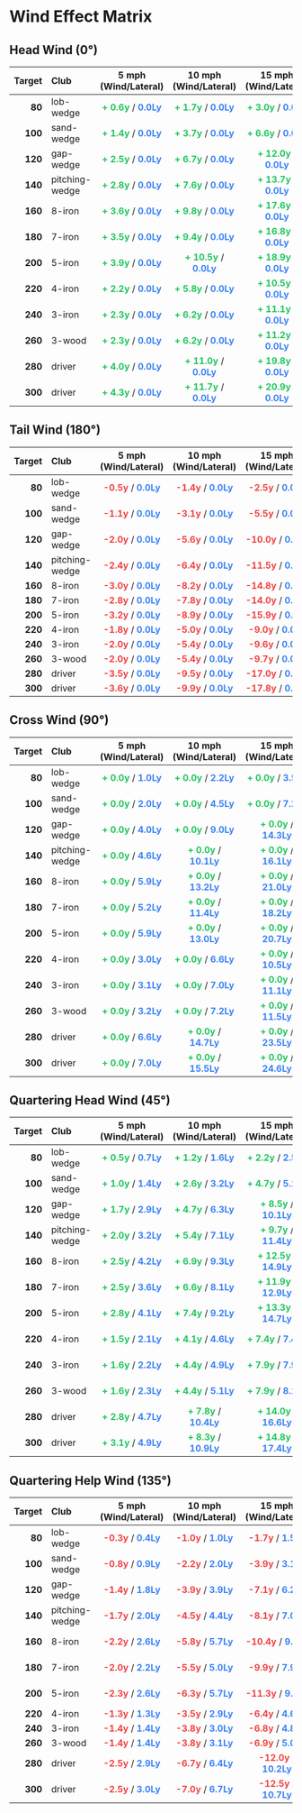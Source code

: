 # Wind Effect Matrix

## Head Wind (0°)

| Target | Club | 5 mph (Wind/Lateral) | 10 mph (Wind/Lateral) | 15 mph (Wind/Lateral) | 20 mph (Wind/Lateral) |
| ---: | :--- | :---: | :---: | :---: | :---: |
| **80** | lob-wedge | **<span style="color: #22c55e">+  0.6y</span>** / **<span style="color: #3b82f6"> 0.0Ly</span>** | **<span style="color: #22c55e">+  1.7y</span>** / **<span style="color: #3b82f6"> 0.0Ly</span>** | **<span style="color: #22c55e">+  3.0y</span>** / **<span style="color: #3b82f6"> 0.0Ly</span>** | **<span style="color: #22c55e">+  4.6y</span>** / **<span style="color: #3b82f6"> 0.0Ly</span>** |
| **100** | sand-wedge | **<span style="color: #22c55e">+  1.4y</span>** / **<span style="color: #3b82f6"> 0.0Ly</span>** | **<span style="color: #22c55e">+  3.7y</span>** / **<span style="color: #3b82f6"> 0.0Ly</span>** | **<span style="color: #22c55e">+  6.6y</span>** / **<span style="color: #3b82f6"> 0.0Ly</span>** | **<span style="color: #22c55e">+ 10.0y</span>** / **<span style="color: #3b82f6"> 0.0Ly</span>** |
| **120** | gap-wedge | **<span style="color: #22c55e">+  2.5y</span>** / **<span style="color: #3b82f6"> 0.0Ly</span>** | **<span style="color: #22c55e">+  6.7y</span>** / **<span style="color: #3b82f6"> 0.0Ly</span>** | **<span style="color: #22c55e">+ 12.0y</span>** / **<span style="color: #3b82f6"> 0.0Ly</span>** | **<span style="color: #22c55e">+ 18.2y</span>** / **<span style="color: #3b82f6"> 0.0Ly</span>** |
| **140** | pitching-wedge | **<span style="color: #22c55e">+  2.8y</span>** / **<span style="color: #3b82f6"> 0.0Ly</span>** | **<span style="color: #22c55e">+  7.6y</span>** / **<span style="color: #3b82f6"> 0.0Ly</span>** | **<span style="color: #22c55e">+ 13.7y</span>** / **<span style="color: #3b82f6"> 0.0Ly</span>** | **<span style="color: #22c55e">+ 20.8y</span>** / **<span style="color: #3b82f6"> 0.0Ly</span>** |
| **160** | 8-iron | **<span style="color: #22c55e">+  3.6y</span>** / **<span style="color: #3b82f6"> 0.0Ly</span>** | **<span style="color: #22c55e">+  9.8y</span>** / **<span style="color: #3b82f6"> 0.0Ly</span>** | **<span style="color: #22c55e">+ 17.6y</span>** / **<span style="color: #3b82f6"> 0.0Ly</span>** | **<span style="color: #22c55e">+ 26.7y</span>** / **<span style="color: #3b82f6"> 0.0Ly</span>** |
| **180** | 7-iron | **<span style="color: #22c55e">+  3.5y</span>** / **<span style="color: #3b82f6"> 0.0Ly</span>** | **<span style="color: #22c55e">+  9.4y</span>** / **<span style="color: #3b82f6"> 0.0Ly</span>** | **<span style="color: #22c55e">+ 16.8y</span>** / **<span style="color: #3b82f6"> 0.0Ly</span>** | **<span style="color: #22c55e">+ 25.4y</span>** / **<span style="color: #3b82f6"> 0.0Ly</span>** |
| **200** | 5-iron | **<span style="color: #22c55e">+  3.9y</span>** / **<span style="color: #3b82f6"> 0.0Ly</span>** | **<span style="color: #22c55e">+ 10.5y</span>** / **<span style="color: #3b82f6"> 0.0Ly</span>** | **<span style="color: #22c55e">+ 18.9y</span>** / **<span style="color: #3b82f6"> 0.0Ly</span>** | **<span style="color: #22c55e">+ 28.6y</span>** / **<span style="color: #3b82f6"> 0.0Ly</span>** |
| **220** | 4-iron | **<span style="color: #22c55e">+  2.2y</span>** / **<span style="color: #3b82f6"> 0.0Ly</span>** | **<span style="color: #22c55e">+  5.8y</span>** / **<span style="color: #3b82f6"> 0.0Ly</span>** | **<span style="color: #22c55e">+ 10.5y</span>** / **<span style="color: #3b82f6"> 0.0Ly</span>** | **<span style="color: #22c55e">+ 15.9y</span>** / **<span style="color: #3b82f6"> 0.0Ly</span>** |
| **240** | 3-iron | **<span style="color: #22c55e">+  2.3y</span>** / **<span style="color: #3b82f6"> 0.0Ly</span>** | **<span style="color: #22c55e">+  6.2y</span>** / **<span style="color: #3b82f6"> 0.0Ly</span>** | **<span style="color: #22c55e">+ 11.1y</span>** / **<span style="color: #3b82f6"> 0.0Ly</span>** | **<span style="color: #22c55e">+ 16.9y</span>** / **<span style="color: #3b82f6"> 0.0Ly</span>** |
| **260** | 3-wood | **<span style="color: #22c55e">+  2.3y</span>** / **<span style="color: #3b82f6"> 0.0Ly</span>** | **<span style="color: #22c55e">+  6.2y</span>** / **<span style="color: #3b82f6"> 0.0Ly</span>** | **<span style="color: #22c55e">+ 11.2y</span>** / **<span style="color: #3b82f6"> 0.0Ly</span>** | **<span style="color: #22c55e">+ 17.0y</span>** / **<span style="color: #3b82f6"> 0.0Ly</span>** |
| **280** | driver | **<span style="color: #22c55e">+  4.0y</span>** / **<span style="color: #3b82f6"> 0.0Ly</span>** | **<span style="color: #22c55e">+ 11.0y</span>** / **<span style="color: #3b82f6"> 0.0Ly</span>** | **<span style="color: #22c55e">+ 19.8y</span>** / **<span style="color: #3b82f6"> 0.0Ly</span>** | **<span style="color: #22c55e">+ 30.1y</span>** / **<span style="color: #3b82f6"> 0.0Ly</span>** |
| **300** | driver | **<span style="color: #22c55e">+  4.3y</span>** / **<span style="color: #3b82f6"> 0.0Ly</span>** | **<span style="color: #22c55e">+ 11.7y</span>** / **<span style="color: #3b82f6"> 0.0Ly</span>** | **<span style="color: #22c55e">+ 20.9y</span>** / **<span style="color: #3b82f6"> 0.0Ly</span>** | **<span style="color: #22c55e">+ 31.7y</span>** / **<span style="color: #3b82f6"> 0.0Ly</span>** |


## Tail Wind (180°)

| Target | Club | 5 mph (Wind/Lateral) | 10 mph (Wind/Lateral) | 15 mph (Wind/Lateral) | 20 mph (Wind/Lateral) |
| ---: | :--- | :---: | :---: | :---: | :---: |
| **80** | lob-wedge | **<span style="color: #ef4444"> -0.5y</span>** / **<span style="color: #3b82f6"> 0.0Ly</span>** | **<span style="color: #ef4444"> -1.4y</span>** / **<span style="color: #3b82f6"> 0.0Ly</span>** | **<span style="color: #ef4444"> -2.5y</span>** / **<span style="color: #3b82f6"> 0.0Ly</span>** | **<span style="color: #ef4444"> -3.8y</span>** / **<span style="color: #3b82f6"> 0.0Ly</span>** |
| **100** | sand-wedge | **<span style="color: #ef4444"> -1.1y</span>** / **<span style="color: #3b82f6"> 0.0Ly</span>** | **<span style="color: #ef4444"> -3.1y</span>** / **<span style="color: #3b82f6"> 0.0Ly</span>** | **<span style="color: #ef4444"> -5.5y</span>** / **<span style="color: #3b82f6"> 0.0Ly</span>** | **<span style="color: #ef4444"> -8.4y</span>** / **<span style="color: #3b82f6"> 0.0Ly</span>** |
| **120** | gap-wedge | **<span style="color: #ef4444"> -2.0y</span>** / **<span style="color: #3b82f6"> 0.0Ly</span>** | **<span style="color: #ef4444"> -5.6y</span>** / **<span style="color: #3b82f6"> 0.0Ly</span>** | **<span style="color: #ef4444">-10.0y</span>** / **<span style="color: #3b82f6"> 0.0Ly</span>** | **<span style="color: #ef4444">-15.2y</span>** / **<span style="color: #3b82f6"> 0.0Ly</span>** |
| **140** | pitching-wedge | **<span style="color: #ef4444"> -2.4y</span>** / **<span style="color: #3b82f6"> 0.0Ly</span>** | **<span style="color: #ef4444"> -6.4y</span>** / **<span style="color: #3b82f6"> 0.0Ly</span>** | **<span style="color: #ef4444">-11.5y</span>** / **<span style="color: #3b82f6"> 0.0Ly</span>** | **<span style="color: #ef4444">-17.4y</span>** / **<span style="color: #3b82f6"> 0.0Ly</span>** |
| **160** | 8-iron | **<span style="color: #ef4444"> -3.0y</span>** / **<span style="color: #3b82f6"> 0.0Ly</span>** | **<span style="color: #ef4444"> -8.2y</span>** / **<span style="color: #3b82f6"> 0.0Ly</span>** | **<span style="color: #ef4444">-14.8y</span>** / **<span style="color: #3b82f6"> 0.0Ly</span>** | **<span style="color: #ef4444">-22.4y</span>** / **<span style="color: #3b82f6"> 0.0Ly</span>** |
| **180** | 7-iron | **<span style="color: #ef4444"> -2.8y</span>** / **<span style="color: #3b82f6"> 0.0Ly</span>** | **<span style="color: #ef4444"> -7.8y</span>** / **<span style="color: #3b82f6"> 0.0Ly</span>** | **<span style="color: #ef4444">-14.0y</span>** / **<span style="color: #3b82f6"> 0.0Ly</span>** | **<span style="color: #ef4444">-21.3y</span>** / **<span style="color: #3b82f6"> 0.0Ly</span>** |
| **200** | 5-iron | **<span style="color: #ef4444"> -3.2y</span>** / **<span style="color: #3b82f6"> 0.0Ly</span>** | **<span style="color: #ef4444"> -8.9y</span>** / **<span style="color: #3b82f6"> 0.0Ly</span>** | **<span style="color: #ef4444">-15.9y</span>** / **<span style="color: #3b82f6"> 0.0Ly</span>** | **<span style="color: #ef4444">-24.2y</span>** / **<span style="color: #3b82f6"> 0.0Ly</span>** |
| **220** | 4-iron | **<span style="color: #ef4444"> -1.8y</span>** / **<span style="color: #3b82f6"> 0.0Ly</span>** | **<span style="color: #ef4444"> -5.0y</span>** / **<span style="color: #3b82f6"> 0.0Ly</span>** | **<span style="color: #ef4444"> -9.0y</span>** / **<span style="color: #3b82f6"> 0.0Ly</span>** | **<span style="color: #ef4444">-13.7y</span>** / **<span style="color: #3b82f6"> 0.0Ly</span>** |
| **240** | 3-iron | **<span style="color: #ef4444"> -2.0y</span>** / **<span style="color: #3b82f6"> 0.0Ly</span>** | **<span style="color: #ef4444"> -5.4y</span>** / **<span style="color: #3b82f6"> 0.0Ly</span>** | **<span style="color: #ef4444"> -9.6y</span>** / **<span style="color: #3b82f6"> 0.0Ly</span>** | **<span style="color: #ef4444">-14.6y</span>** / **<span style="color: #3b82f6"> 0.0Ly</span>** |
| **260** | 3-wood | **<span style="color: #ef4444"> -2.0y</span>** / **<span style="color: #3b82f6"> 0.0Ly</span>** | **<span style="color: #ef4444"> -5.4y</span>** / **<span style="color: #3b82f6"> 0.0Ly</span>** | **<span style="color: #ef4444"> -9.7y</span>** / **<span style="color: #3b82f6"> 0.0Ly</span>** | **<span style="color: #ef4444">-14.7y</span>** / **<span style="color: #3b82f6"> 0.0Ly</span>** |
| **280** | driver | **<span style="color: #ef4444"> -3.5y</span>** / **<span style="color: #3b82f6"> 0.0Ly</span>** | **<span style="color: #ef4444"> -9.5y</span>** / **<span style="color: #3b82f6"> 0.0Ly</span>** | **<span style="color: #ef4444">-17.0y</span>** / **<span style="color: #3b82f6"> 0.0Ly</span>** | **<span style="color: #ef4444">-25.7y</span>** / **<span style="color: #3b82f6"> 0.0Ly</span>** |
| **300** | driver | **<span style="color: #ef4444"> -3.6y</span>** / **<span style="color: #3b82f6"> 0.0Ly</span>** | **<span style="color: #ef4444"> -9.9y</span>** / **<span style="color: #3b82f6"> 0.0Ly</span>** | **<span style="color: #ef4444">-17.8y</span>** / **<span style="color: #3b82f6"> 0.0Ly</span>** | **<span style="color: #ef4444">-26.9y</span>** / **<span style="color: #3b82f6"> 0.0Ly</span>** |


## Cross Wind (90°)

| Target | Club | 5 mph (Wind/Lateral) | 10 mph (Wind/Lateral) | 15 mph (Wind/Lateral) | 20 mph (Wind/Lateral) |
| ---: | :--- | :---: | :---: | :---: | :---: |
| **80** | lob-wedge | **<span style="color: #22c55e">+  0.0y</span>** / **<span style="color: #3b82f6"> 1.0Ly</span>** | **<span style="color: #22c55e">+  0.0y</span>** / **<span style="color: #3b82f6"> 2.2Ly</span>** | **<span style="color: #22c55e">+  0.0y</span>** / **<span style="color: #3b82f6"> 3.5Ly</span>** | **<span style="color: #22c55e">+  0.0y</span>** / **<span style="color: #3b82f6"> 4.9Ly</span>** |
| **100** | sand-wedge | **<span style="color: #22c55e">+  0.0y</span>** / **<span style="color: #3b82f6"> 2.0Ly</span>** | **<span style="color: #22c55e">+  0.0y</span>** / **<span style="color: #3b82f6"> 4.5Ly</span>** | **<span style="color: #22c55e">+  0.0y</span>** / **<span style="color: #3b82f6"> 7.2Ly</span>** | **<span style="color: #22c55e">+  0.0y</span>** / **<span style="color: #3b82f6">10.1Ly</span>** |
| **120** | gap-wedge | **<span style="color: #22c55e">+  0.0y</span>** / **<span style="color: #3b82f6"> 4.0Ly</span>** | **<span style="color: #22c55e">+  0.0y</span>** / **<span style="color: #3b82f6"> 9.0Ly</span>** | **<span style="color: #22c55e">+  0.0y</span>** / **<span style="color: #3b82f6">14.3Ly</span>** | **<span style="color: #22c55e">+  0.0y</span>** / **<span style="color: #3b82f6">19.9Ly</span>** |
| **140** | pitching-wedge | **<span style="color: #22c55e">+  0.0y</span>** / **<span style="color: #3b82f6"> 4.6Ly</span>** | **<span style="color: #22c55e">+  0.0y</span>** / **<span style="color: #3b82f6">10.1Ly</span>** | **<span style="color: #22c55e">+  0.0y</span>** / **<span style="color: #3b82f6">16.1Ly</span>** | **<span style="color: #22c55e">+  0.0y</span>** / **<span style="color: #3b82f6">22.4Ly</span>** |
| **160** | 8-iron | **<span style="color: #22c55e">+  0.0y</span>** / **<span style="color: #3b82f6"> 5.9Ly</span>** | **<span style="color: #22c55e">+  0.0y</span>** / **<span style="color: #3b82f6">13.2Ly</span>** | **<span style="color: #22c55e">+  0.0y</span>** / **<span style="color: #3b82f6">21.0Ly</span>** | **<span style="color: #22c55e">+  0.0y</span>** / **<span style="color: #3b82f6">29.3Ly</span>** |
| **180** | 7-iron | **<span style="color: #22c55e">+  0.0y</span>** / **<span style="color: #3b82f6"> 5.2Ly</span>** | **<span style="color: #22c55e">+  0.0y</span>** / **<span style="color: #3b82f6">11.4Ly</span>** | **<span style="color: #22c55e">+  0.0y</span>** / **<span style="color: #3b82f6">18.2Ly</span>** | **<span style="color: #22c55e">+  0.0y</span>** / **<span style="color: #3b82f6">25.4Ly</span>** |
| **200** | 5-iron | **<span style="color: #22c55e">+  0.0y</span>** / **<span style="color: #3b82f6"> 5.9Ly</span>** | **<span style="color: #22c55e">+  0.0y</span>** / **<span style="color: #3b82f6">13.0Ly</span>** | **<span style="color: #22c55e">+  0.0y</span>** / **<span style="color: #3b82f6">20.7Ly</span>** | **<span style="color: #22c55e">+  0.0y</span>** / **<span style="color: #3b82f6">28.9Ly</span>** |
| **220** | 4-iron | **<span style="color: #22c55e">+  0.0y</span>** / **<span style="color: #3b82f6"> 3.0Ly</span>** | **<span style="color: #22c55e">+  0.0y</span>** / **<span style="color: #3b82f6"> 6.6Ly</span>** | **<span style="color: #22c55e">+  0.0y</span>** / **<span style="color: #3b82f6">10.5Ly</span>** | **<span style="color: #22c55e">+  0.0y</span>** / **<span style="color: #3b82f6">14.6Ly</span>** |
| **240** | 3-iron | **<span style="color: #22c55e">+  0.0y</span>** / **<span style="color: #3b82f6"> 3.1Ly</span>** | **<span style="color: #22c55e">+  0.0y</span>** / **<span style="color: #3b82f6"> 7.0Ly</span>** | **<span style="color: #22c55e">+  0.0y</span>** / **<span style="color: #3b82f6">11.1Ly</span>** | **<span style="color: #22c55e">+  0.0y</span>** / **<span style="color: #3b82f6">15.5Ly</span>** |
| **260** | 3-wood | **<span style="color: #22c55e">+  0.0y</span>** / **<span style="color: #3b82f6"> 3.2Ly</span>** | **<span style="color: #22c55e">+  0.0y</span>** / **<span style="color: #3b82f6"> 7.2Ly</span>** | **<span style="color: #22c55e">+  0.0y</span>** / **<span style="color: #3b82f6">11.5Ly</span>** | **<span style="color: #22c55e">+  0.0y</span>** / **<span style="color: #3b82f6">16.0Ly</span>** |
| **280** | driver | **<span style="color: #22c55e">+  0.0y</span>** / **<span style="color: #3b82f6"> 6.6Ly</span>** | **<span style="color: #22c55e">+  0.0y</span>** / **<span style="color: #3b82f6">14.7Ly</span>** | **<span style="color: #22c55e">+  0.0y</span>** / **<span style="color: #3b82f6">23.5Ly</span>** | **<span style="color: #22c55e">+  0.0y</span>** / **<span style="color: #3b82f6">32.7Ly</span>** |
| **300** | driver | **<span style="color: #22c55e">+  0.0y</span>** / **<span style="color: #3b82f6"> 7.0Ly</span>** | **<span style="color: #22c55e">+  0.0y</span>** / **<span style="color: #3b82f6">15.5Ly</span>** | **<span style="color: #22c55e">+  0.0y</span>** / **<span style="color: #3b82f6">24.6Ly</span>** | **<span style="color: #22c55e">+  0.0y</span>** / **<span style="color: #3b82f6">34.3Ly</span>** |


## Quartering Head Wind (45°)

| Target | Club | 5 mph (Wind/Lateral) | 10 mph (Wind/Lateral) | 15 mph (Wind/Lateral) | 20 mph (Wind/Lateral) |
| ---: | :--- | :---: | :---: | :---: | :---: |
| **80** | lob-wedge | **<span style="color: #22c55e">+  0.5y</span>** / **<span style="color: #3b82f6"> 0.7Ly</span>** | **<span style="color: #22c55e">+  1.2y</span>** / **<span style="color: #3b82f6"> 1.6Ly</span>** | **<span style="color: #22c55e">+  2.2y</span>** / **<span style="color: #3b82f6"> 2.5Ly</span>** | **<span style="color: #22c55e">+  3.2y</span>** / **<span style="color: #3b82f6"> 3.5Ly</span>** |
| **100** | sand-wedge | **<span style="color: #22c55e">+  1.0y</span>** / **<span style="color: #3b82f6"> 1.4Ly</span>** | **<span style="color: #22c55e">+  2.6y</span>** / **<span style="color: #3b82f6"> 3.2Ly</span>** | **<span style="color: #22c55e">+  4.7y</span>** / **<span style="color: #3b82f6"> 5.1Ly</span>** | **<span style="color: #22c55e">+  7.1y</span>** / **<span style="color: #3b82f6"> 7.1Ly</span>** |
| **120** | gap-wedge | **<span style="color: #22c55e">+  1.7y</span>** / **<span style="color: #3b82f6"> 2.9Ly</span>** | **<span style="color: #22c55e">+  4.7y</span>** / **<span style="color: #3b82f6"> 6.3Ly</span>** | **<span style="color: #22c55e">+  8.5y</span>** / **<span style="color: #3b82f6">10.1Ly</span>** | **<span style="color: #22c55e">+ 12.9y</span>** / **<span style="color: #3b82f6">14.1Ly</span>** |
| **140** | pitching-wedge | **<span style="color: #22c55e">+  2.0y</span>** / **<span style="color: #3b82f6"> 3.2Ly</span>** | **<span style="color: #22c55e">+  5.4y</span>** / **<span style="color: #3b82f6"> 7.1Ly</span>** | **<span style="color: #22c55e">+  9.7y</span>** / **<span style="color: #3b82f6">11.4Ly</span>** | **<span style="color: #22c55e">+ 14.7y</span>** / **<span style="color: #3b82f6">15.9Ly</span>** |
| **160** | 8-iron | **<span style="color: #22c55e">+  2.5y</span>** / **<span style="color: #3b82f6"> 4.2Ly</span>** | **<span style="color: #22c55e">+  6.9y</span>** / **<span style="color: #3b82f6"> 9.3Ly</span>** | **<span style="color: #22c55e">+ 12.5y</span>** / **<span style="color: #3b82f6">14.9Ly</span>** | **<span style="color: #22c55e">+ 18.9y</span>** / **<span style="color: #3b82f6">20.7Ly</span>** |
| **180** | 7-iron | **<span style="color: #22c55e">+  2.5y</span>** / **<span style="color: #3b82f6"> 3.6Ly</span>** | **<span style="color: #22c55e">+  6.6y</span>** / **<span style="color: #3b82f6"> 8.1Ly</span>** | **<span style="color: #22c55e">+ 11.9y</span>** / **<span style="color: #3b82f6">12.9Ly</span>** | **<span style="color: #22c55e">+ 18.0y</span>** / **<span style="color: #3b82f6">17.9Ly</span>** |
| **200** | 5-iron | **<span style="color: #22c55e">+  2.8y</span>** / **<span style="color: #3b82f6"> 4.1Ly</span>** | **<span style="color: #22c55e">+  7.4y</span>** / **<span style="color: #3b82f6"> 9.2Ly</span>** | **<span style="color: #22c55e">+ 13.3y</span>** / **<span style="color: #3b82f6">14.7Ly</span>** | **<span style="color: #22c55e">+ 20.2y</span>** / **<span style="color: #3b82f6">20.4Ly</span>** |
| **220** | 4-iron | **<span style="color: #22c55e">+  1.5y</span>** / **<span style="color: #3b82f6"> 2.1Ly</span>** | **<span style="color: #22c55e">+  4.1y</span>** / **<span style="color: #3b82f6"> 4.6Ly</span>** | **<span style="color: #22c55e">+  7.4y</span>** / **<span style="color: #3b82f6"> 7.4Ly</span>** | **<span style="color: #22c55e">+ 11.2y</span>** / **<span style="color: #3b82f6">10.3Ly</span>** |
| **240** | 3-iron | **<span style="color: #22c55e">+  1.6y</span>** / **<span style="color: #3b82f6"> 2.2Ly</span>** | **<span style="color: #22c55e">+  4.4y</span>** / **<span style="color: #3b82f6"> 4.9Ly</span>** | **<span style="color: #22c55e">+  7.9y</span>** / **<span style="color: #3b82f6"> 7.9Ly</span>** | **<span style="color: #22c55e">+ 11.9y</span>** / **<span style="color: #3b82f6">10.9Ly</span>** |
| **260** | 3-wood | **<span style="color: #22c55e">+  1.6y</span>** / **<span style="color: #3b82f6"> 2.3Ly</span>** | **<span style="color: #22c55e">+  4.4y</span>** / **<span style="color: #3b82f6"> 5.1Ly</span>** | **<span style="color: #22c55e">+  7.9y</span>** / **<span style="color: #3b82f6"> 8.1Ly</span>** | **<span style="color: #22c55e">+ 12.0y</span>** / **<span style="color: #3b82f6">11.3Ly</span>** |
| **280** | driver | **<span style="color: #22c55e">+  2.8y</span>** / **<span style="color: #3b82f6"> 4.7Ly</span>** | **<span style="color: #22c55e">+  7.8y</span>** / **<span style="color: #3b82f6">10.4Ly</span>** | **<span style="color: #22c55e">+ 14.0y</span>** / **<span style="color: #3b82f6">16.6Ly</span>** | **<span style="color: #22c55e">+ 21.3y</span>** / **<span style="color: #3b82f6">23.1Ly</span>** |
| **300** | driver | **<span style="color: #22c55e">+  3.1y</span>** / **<span style="color: #3b82f6"> 4.9Ly</span>** | **<span style="color: #22c55e">+  8.3y</span>** / **<span style="color: #3b82f6">10.9Ly</span>** | **<span style="color: #22c55e">+ 14.8y</span>** / **<span style="color: #3b82f6">17.4Ly</span>** | **<span style="color: #22c55e">+ 22.4y</span>** / **<span style="color: #3b82f6">24.3Ly</span>** |


## Quartering Help Wind (135°)

| Target | Club | 5 mph (Wind/Lateral) | 10 mph (Wind/Lateral) | 15 mph (Wind/Lateral) | 20 mph (Wind/Lateral) |
| ---: | :--- | :---: | :---: | :---: | :---: |
| **80** | lob-wedge | **<span style="color: #ef4444"> -0.3y</span>** / **<span style="color: #3b82f6"> 0.4Ly</span>** | **<span style="color: #ef4444"> -1.0y</span>** / **<span style="color: #3b82f6"> 1.0Ly</span>** | **<span style="color: #ef4444"> -1.7y</span>** / **<span style="color: #3b82f6"> 1.5Ly</span>** | **<span style="color: #ef4444"> -2.7y</span>** / **<span style="color: #3b82f6"> 2.1Ly</span>** |
| **100** | sand-wedge | **<span style="color: #ef4444"> -0.8y</span>** / **<span style="color: #3b82f6"> 0.9Ly</span>** | **<span style="color: #ef4444"> -2.2y</span>** / **<span style="color: #3b82f6"> 2.0Ly</span>** | **<span style="color: #ef4444"> -3.9y</span>** / **<span style="color: #3b82f6"> 3.1Ly</span>** | **<span style="color: #ef4444"> -5.9y</span>** / **<span style="color: #3b82f6"> 4.4Ly</span>** |
| **120** | gap-wedge | **<span style="color: #ef4444"> -1.4y</span>** / **<span style="color: #3b82f6"> 1.8Ly</span>** | **<span style="color: #ef4444"> -3.9y</span>** / **<span style="color: #3b82f6"> 3.9Ly</span>** | **<span style="color: #ef4444"> -7.1y</span>** / **<span style="color: #3b82f6"> 6.2Ly</span>** | **<span style="color: #ef4444">-10.7y</span>** / **<span style="color: #3b82f6"> 8.6Ly</span>** |
| **140** | pitching-wedge | **<span style="color: #ef4444"> -1.7y</span>** / **<span style="color: #3b82f6"> 2.0Ly</span>** | **<span style="color: #ef4444"> -4.5y</span>** / **<span style="color: #3b82f6"> 4.4Ly</span>** | **<span style="color: #ef4444"> -8.1y</span>** / **<span style="color: #3b82f6"> 7.0Ly</span>** | **<span style="color: #ef4444">-12.3y</span>** / **<span style="color: #3b82f6"> 9.8Ly</span>** |
| **160** | 8-iron | **<span style="color: #ef4444"> -2.2y</span>** / **<span style="color: #3b82f6"> 2.6Ly</span>** | **<span style="color: #ef4444"> -5.8y</span>** / **<span style="color: #3b82f6"> 5.7Ly</span>** | **<span style="color: #ef4444">-10.4y</span>** / **<span style="color: #3b82f6"> 9.2Ly</span>** | **<span style="color: #ef4444">-15.8y</span>** / **<span style="color: #3b82f6">12.7Ly</span>** |
| **180** | 7-iron | **<span style="color: #ef4444"> -2.0y</span>** / **<span style="color: #3b82f6"> 2.2Ly</span>** | **<span style="color: #ef4444"> -5.5y</span>** / **<span style="color: #3b82f6"> 5.0Ly</span>** | **<span style="color: #ef4444"> -9.9y</span>** / **<span style="color: #3b82f6"> 7.9Ly</span>** | **<span style="color: #ef4444">-15.0y</span>** / **<span style="color: #3b82f6">11.0Ly</span>** |
| **200** | 5-iron | **<span style="color: #ef4444"> -2.3y</span>** / **<span style="color: #3b82f6"> 2.6Ly</span>** | **<span style="color: #ef4444"> -6.3y</span>** / **<span style="color: #3b82f6"> 5.7Ly</span>** | **<span style="color: #ef4444">-11.3y</span>** / **<span style="color: #3b82f6"> 9.0Ly</span>** | **<span style="color: #ef4444">-17.1y</span>** / **<span style="color: #3b82f6">12.6Ly</span>** |
| **220** | 4-iron | **<span style="color: #ef4444"> -1.3y</span>** / **<span style="color: #3b82f6"> 1.3Ly</span>** | **<span style="color: #ef4444"> -3.5y</span>** / **<span style="color: #3b82f6"> 2.9Ly</span>** | **<span style="color: #ef4444"> -6.4y</span>** / **<span style="color: #3b82f6"> 4.6Ly</span>** | **<span style="color: #ef4444"> -9.7y</span>** / **<span style="color: #3b82f6"> 6.3Ly</span>** |
| **240** | 3-iron | **<span style="color: #ef4444"> -1.4y</span>** / **<span style="color: #3b82f6"> 1.4Ly</span>** | **<span style="color: #ef4444"> -3.8y</span>** / **<span style="color: #3b82f6"> 3.0Ly</span>** | **<span style="color: #ef4444"> -6.8y</span>** / **<span style="color: #3b82f6"> 4.8Ly</span>** | **<span style="color: #ef4444">-10.3y</span>** / **<span style="color: #3b82f6"> 6.7Ly</span>** |
| **260** | 3-wood | **<span style="color: #ef4444"> -1.4y</span>** / **<span style="color: #3b82f6"> 1.4Ly</span>** | **<span style="color: #ef4444"> -3.8y</span>** / **<span style="color: #3b82f6"> 3.1Ly</span>** | **<span style="color: #ef4444"> -6.9y</span>** / **<span style="color: #3b82f6"> 5.0Ly</span>** | **<span style="color: #ef4444">-10.4y</span>** / **<span style="color: #3b82f6"> 6.9Ly</span>** |
| **280** | driver | **<span style="color: #ef4444"> -2.5y</span>** / **<span style="color: #3b82f6"> 2.9Ly</span>** | **<span style="color: #ef4444"> -6.7y</span>** / **<span style="color: #3b82f6"> 6.4Ly</span>** | **<span style="color: #ef4444">-12.0y</span>** / **<span style="color: #3b82f6">10.2Ly</span>** | **<span style="color: #ef4444">-18.2y</span>** / **<span style="color: #3b82f6">14.2Ly</span>** |
| **300** | driver | **<span style="color: #ef4444"> -2.5y</span>** / **<span style="color: #3b82f6"> 3.0Ly</span>** | **<span style="color: #ef4444"> -7.0y</span>** / **<span style="color: #3b82f6"> 6.7Ly</span>** | **<span style="color: #ef4444">-12.5y</span>** / **<span style="color: #3b82f6">10.7Ly</span>** | **<span style="color: #ef4444">-19.0y</span>** / **<span style="color: #3b82f6">14.9Ly</span>** |



